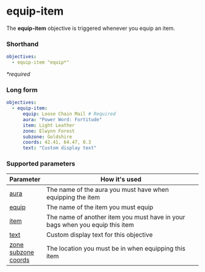 # equip-item

The **equip-item** objective is triggered whenever you equip an item.

### Shorthand

```yaml
objectives:
  - equip-item "equip*"
```

_*required_

### Long form

```yaml
objectives:
  - equip-item:
      equip: Loose Chain Mail # Required
      aura: "Power Word: Fortitude"
      item: Light Leather
      zone: Elwynn Forest
      subzone: Goldshire
      coords: 42.41, 64.47, 0.3
      text: "Custom display text"
```

### Supported parameters

| Parameter | How it's used |
|---|---|
| [aura](../parameters/aura.md) | The name of the aura you must have when equipping the item |
| [equip](../parameters/equip.md) | The name of the item you must equip |
| [item](../parameters/item.md) | The name of another item you must have in your bags when you equip this item |
| [text](../parameters/text.md) | Custom display text for this objective |
| [zone](../parameters/zone.md)<br/>[subzone](../parameters/zone.md)<br/>[coords](../parameters/coords.md) | The location you must be in when equipping this item |
